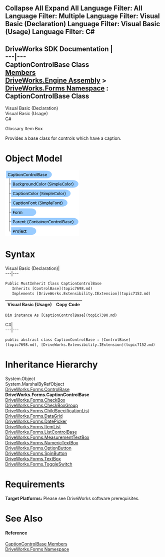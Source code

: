 Collapse All Expand All Language Filter: All  Language Filter: Multiple  Language Filter: Visual Basic (Declaration) Language Filter: Visual Basic (Usage) Language Filter: C#  
---  
DriveWorks SDK Documentation  |   
---|---  
CaptionControlBase Class   
[Members](topic7391.md)   
[DriveWorks.Engine Assembly](topic2156.md) > [DriveWorks.Forms Namespace](topic7266.md) : CaptionControlBase Class  
---  
  
Visual Basic (Declaration)    
Visual Basic (Usage)    
C# 

Glossary Item Box

Provides a base class for controls which have a caption. 

# Object Model

![](dotnetdiagramimages/image396.png)

# Syntax

Visual Basic (Declaration)|   
---|---  
      
    
    Public MustInherit Class CaptionControlBase 
       Inherits [ControlBase](topic7698.md)
       Implements [DriveWorks.Extensibility.IExtension](topic7152.md)   
  
Visual Basic (Usage)| Copy Code  
---|---  
      
    
    Dim instance As [CaptionControlBase](topic7390.md)  
  
C#|   
---|---  
      
    
    public abstract class CaptionControlBase : [ControlBase](topic7698.md), [DriveWorks.Extensibility.IExtension](topic7152.md)    
  
# Inheritance Hierarchy

System.Object  
System.MarshalByRefObject  
[DriveWorks.Forms.ControlBase](topic7698.md)  
**DriveWorks.Forms.CaptionControlBase**  
[DriveWorks.Forms.CheckBox](topic7410.md)  
[DriveWorks.Forms.CheckBoxGroup](topic7474.md)  
[DriveWorks.Forms.ChildSpecificationList](topic7547.md)  
[DriveWorks.Forms.DataGrid](topic7838.md)  
[DriveWorks.Forms.DatePicker](topic7958.md)  
[DriveWorks.Forms.ItemList](topic8183.md)  
[DriveWorks.Forms.ListControlBase](topic8315.md)  
[DriveWorks.Forms.MeasurementTextBox](topic8364.md)  
[DriveWorks.Forms.NumericTextBox](topic8474.md)  
[DriveWorks.Forms.OptionButton](topic8549.md)  
[DriveWorks.Forms.SpinButton](topic9002.md)  
[DriveWorks.Forms.TextBox](topic9121.md)  
[DriveWorks.Forms.ToggleSwitch](topic9266.md)  


# Requirements

**Target Platforms:** Please see DriveWorks software prerequisites.

# See Also

#### Reference

[CaptionControlBase Members](topic7391.md)   
[DriveWorks.Forms Namespace](topic7266.md)


